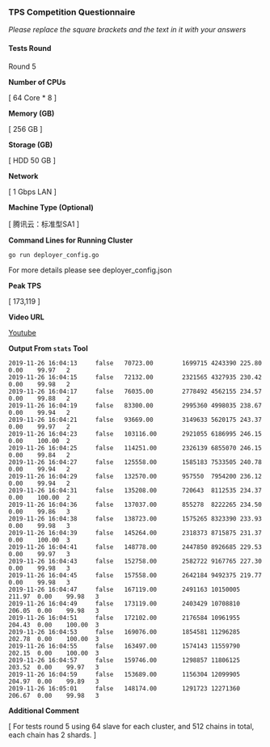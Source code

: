 ### TPS Competition Questionnaire

*Please replace the square brackets and the text in it with your answers*

#### Tests Round

Round 5

**Number of CPUs**

[ 64 Core * 8 ]

**Memory (GB)**

[ 256 GB ]

**Storage (GB)**

[ HDD 50 GB ]

**Network**

[ 1 Gbps LAN ]

**Machine Type (Optional)**

[ 腾讯云：标准型SA1 ]

**Command Lines for Running Cluster**
```
go run deployer_config.go
```
For more details please see deployer_config.json

**Peak TPS**

[ 173,119 ]

**Video URL**

[Youtube](https://youtu.be/wcHr-OAE-YI)

**Output From `stats` Tool**
```
2019-11-26 16:04:13     false   70723.00        1699715 4243390 225.80  0.00    99.97   2       
2019-11-26 16:04:15     false   72132.00        2321565 4327935 230.42  0.00    99.98   2       
2019-11-26 16:04:17     false   76035.00        2778492 4562155 234.57  0.00    99.88   2       
2019-11-26 16:04:19     false   83300.00        2995360 4998035 238.67  0.00    99.94   2       
2019-11-26 16:04:21     false   93669.00        3149633 5620175 243.37  0.00    99.97   2       
2019-11-26 16:04:23     false   103116.00       2921055 6186995 246.15  0.00    100.00  2       
2019-11-26 16:04:25     false   114251.00       2326139 6855070 246.15  0.00    99.84   2       
2019-11-26 16:04:27     false   125558.00       1585183 7533505 240.78  0.00    99.94   2       
2019-11-26 16:04:29     false   132570.00       957550  7954200 236.12  0.00    99.94   2       
2019-11-26 16:04:31     false   135208.00       720643  8112535 234.37  0.00    100.00  2       
2019-11-26 16:04:36     false   137037.00       855278  8222265 234.50  0.00    99.86   3       
2019-11-26 16:04:38     false   138723.00       1575265 8323390 233.93  0.00    99.98   3       
2019-11-26 16:04:39     false   145264.00       2318373 8715875 231.37  0.00    100.00  3       
2019-11-26 16:04:41     false   148778.00       2447850 8926685 229.53  0.00    99.97   3       
2019-11-26 16:04:43     false   152758.00       2582722 9167765 227.30  0.00    99.98   3       
2019-11-26 16:04:45     false   157558.00       2642184 9492375 219.77  0.00    99.98   3       
2019-11-26 16:04:47     false   167119.00       2491163 10150005        211.97  0.00    99.98   3       
2019-11-26 16:04:49     false   173119.00       2403429 10708810        206.05  0.00    99.98   3       
2019-11-26 16:04:51     false   172102.00       2176584 10961955        204.43  0.00    100.00  3       
2019-11-26 16:04:53     false   169076.00       1854581 11296285        202.78  0.00    100.00  3       
2019-11-26 16:04:55     false   163497.00       1574143 11559790        202.15  0.00    100.00  3       
2019-11-26 16:04:57     false   159746.00       1298857 11806125        203.52  0.00    99.97   3       
2019-11-26 16:04:59     false   153689.00       1156304 12099905        204.97  0.00    99.89   3       
2019-11-26 16:05:01     false   148174.00       1291723 12271360        206.67  0.00    99.98   3   
```

**Additional Comment**

[ For tests round 5 using 64 slave for each cluster, and 512 chains in total, each chain has 2 shards. ]
